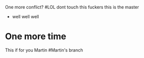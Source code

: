 
One more conflict?
#LOL
dont touch this fuckers
this is the master

* well well well
# One more time
This if for you Martin
#Martin's branch